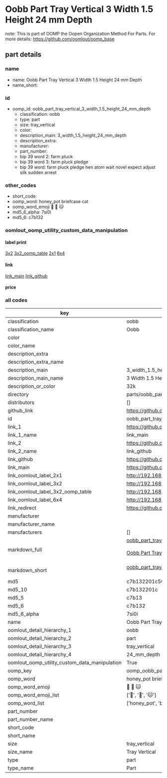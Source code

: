 # Oobb Part Tray Vertical 3 Width 1.5 Height 24 mm Depth  

note: This is part of OOMP the Oopen Organization Method For Parts. For more details: https://github.com/oomlout/oomp_base

##  part details
  







### name
* name: Oobb Part Tray Vertical 3 Width 1.5 Height 24 mm Depth
* name_short: 
### id
* oomp_id: oobb_part_tray_vertical_3_width_1.5_height_24_mm_depth
  * classification: oobb
  * type: part
  * size: tray_vertical
  * color: 
  * description_main: 3_width_1.5_height_24_mm_depth
  * description_extra: 
  * manufacturer: 
  * part_number: 
  * bip 39 word 2: farm pluck
  * bip 39 word 3: farm pluck pledge
  * bip 39 word: farm pluck pledge hen atom wait novel expect adjust silk sudden arrest

### other_codes
* short_code: 
* oomp_word: honey_pot briefcase cat
* oomp_word_emoji :honey_pot: :briefcase: :cat:
* md5_6_alpha: 7si0i
* md5_6: c7b132






### oomlout_oomp_utility_custom_data_manipulation
#### label print
[3x2](http://192.168.1.245:1112/?label=oomp%207si0i)
[3x2_oomp_table](http://192.168.1.108:1112/?label=oomp%207si0i)
[2x1](http://192.168.1.242:1112/?label=oomp%207si0i)
[6x4](http://192.168.1.55:1112/?label=oomp%207si0i)    

#### link

[link_main](https://github.com/oomlout/oomlout_oomp_version_1_messy/tree/main/parts/oobb_part_tray_vertical_3_width_1.5_height_24_mm_depth) [link_github](https://github.com/oomlout/oomlout_oomp_version_1_messy/tree/main/parts/oobb_part_tray_vertical_3_width_1.5_height_24_mm_depth)                             

#### price







### all codes 
| key | value |  
| --- | --- |  
| classification | oobb |  
| classification_name | Oobb |  
| color |  |  
| color_name |  |  
| description_extra |  |  
| description_extra_name |  |  
| description_main | 3_width_1.5_height_24_mm_depth |  
| description_main_name | 3 Width 1.5 Height 24 mm Depth |  
| description_or_color | 32k |  
| directory | parts/oobb_part_tray_vertical_3_width_1.5_height_24_mm_depth |  
| distributors | [] |  
| github_link | https://github.com/oomlout/oomlout_oomp_part_src/tree/main/parts/oobb_part_tray_vertical_3_width_1.5_height_24_mm_depth |  
| id | oobb_part_tray_vertical_3_width_1.5_height_24_mm_depth |  
| link_1 | https://github.com/oomlout/oomlout_oomp_version_1_messy/tree/main/parts/oobb_part_tray_vertical_3_width_1.5_height_24_mm_depth |  
| link_1_name | link_main |  
| link_2 | https://github.com/oomlout/oomlout_oomp_version_1_messy/tree/main/parts/oobb_part_tray_vertical_3_width_1.5_height_24_mm_depth |  
| link_2_name | link_github |  
| link_github | https://github.com/oomlout/oomlout_oomp_version_1_messy/tree/main/parts/oobb_part_tray_vertical_3_width_1.5_height_24_mm_depth |  
| link_main | https://github.com/oomlout/oomlout_oomp_version_1_messy/tree/main/parts/oobb_part_tray_vertical_3_width_1.5_height_24_mm_depth |  
| link_oomlout_label_2x1 | http://192.168.1.242:1112/?label=oomp%207si0i |  
| link_oomlout_label_3x2 | http://192.168.1.245:1112/?label=oomp%207si0i |  
| link_oomlout_label_3x2_oomp_table | http://192.168.1.108:1112/?label=oomp%207si0i |  
| link_oomlout_label_6x4 | http://192.168.1.55:1112/?label=oomp%207si0i |  
| link_redirect | https://github.com/oomlout/oomlout_oomp_version_1_messy/tree/main/parts/oobb_part_tray_vertical_3_width_1.5_height_24_mm_depth |  
| manufacturer |  |  
| manufacturer_name |  |  
| manufacturers | [] |  
| markdown_full | [oobb_part_tray_vertical_3_width_1.5_height_24_mm_depth](none)<br>[](none)<br>[Oobb Part Tray Vertical 3 Width 1.5 Height 24 Mm Depth](none)<br><br> |  
| markdown_short | [oobb_part_tray_vertical_3_width_1.5_height_24_mm_depth](none)<br><br> |  
| md5 | c7b132201c5052e3d98726b34d29aa99 |  
| md5_10 | c7b132201c |  
| md5_5 | c7b13 |  
| md5_6 | c7b132 |  
| md5_6_alpha | 7si0i |  
| name | Oobb Part Tray Vertical 3 Width 1.5 Height 24 mm Depth |  
| oomlout_detail_hierarchy_1 | oobb |  
| oomlout_detail_hierarchy_2 | part |  
| oomlout_detail_hierarchy_3 | tray_vertical |  
| oomlout_detail_hierarchy_4 | 24_mm_depth |  
| oomlout_oomp_utility_custom_data_manipulation | True |  
| oomp_key | oomp_oobb_part_tray_vertical_3_width_1.5_height_24_mm_depth |  
| oomp_word | honey_pot briefcase cat |  
| oomp_word_emoji | :honey_pot: :briefcase: :cat: |  
| oomp_word_emoji_list | [':honey_pot:', ':briefcase:', ':cat:'] |  
| oomp_word_list | ['honey_pot', 'briefcase', 'cat'] |  
| part_number |  |  
| part_number_name |  |  
| short_code |  |  
| short_name |  |  
| size | tray_vertical |  
| size_name | Tray Vertical |  
| type | part |  
| type_name | Part |  
